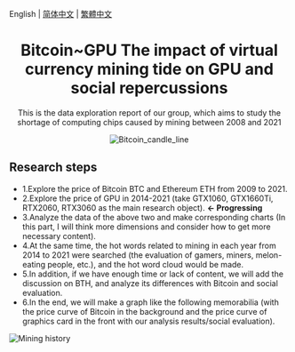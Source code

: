 English | [简体中文](./README.zh-CN.md) | [繁體中文](./README.zh-CT.md)
<h1 align="center">Bitcoin~GPU  The impact of virtual currency mining tide on GPU and social repercussions</h1>

<div align="center">

This is the data exploration report of our group, which aims to study the shortage of computing chips caused by mining between 2008 and 2021

![Bitcoin_candle_line](https://github.com/showhandss/Bitcoin-GPU_prise/raw/master/Bitcoin_candle_line.png)

</div>

## Research steps

- 1.Explore the price of Bitcoin BTC and Ethereum ETH from 2009 to 2021.
- 2.Explore the price of GPU in 2014-2021 (take GTX1060, GTX1660Ti, RTX2060, RTX3060 as the main research object).    **<- Progressing**
- 3.Analyze the data of the above two and make corresponding charts (In this part, I will think more dimensions and consider how to get more necessary content).
- 4.At the same time, the hot words related to mining in each year from 2014 to 2021 were searched (the evaluation of gamers, miners, melon-eating people, etc.), and the hot word cloud would be made. 
- 5.In addition, if we have enough time or lack of content, we will add the discussion on BTH, and analyze its differences with Bitcoin and social evaluation.
- 6.In the end, we will make a graph like the following memorabilia (with the price curve of Bitcoin in the background and the price curve of graphics card in the front with our analysis results/social evaluation).

![Mining history](https://github.com/showhandss/Bitcoin-GPU_prise/raw/master/640-4.jpeg)